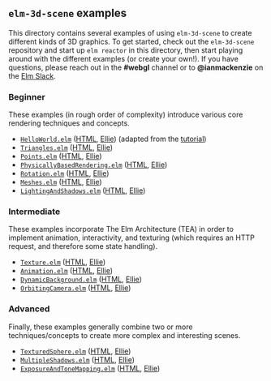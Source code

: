 ## `elm-3d-scene` examples

This directory contains several examples of using `elm-3d-scene` to create
different kinds of 3D graphics. To get started, check out the `elm-3d-scene`
repository and start up `elm reactor` in this directory, then start playing
around with the different examples (or create your own!). If you have questions,
please reach out in the **#webgl** channel or to **@ianmackenzie** on the [Elm Slack](https://elmlang.herokuapp.com).

### Beginner

These examples (in rough order of complexity) introduce various core rendering
techniques and concepts.

- [`HelloWorld.elm`](https://github.com/ianmackenzie/elm-3d-scene/blob/master/examples/HelloWorld.elm)
  ([HTML](https://ianmackenzie.github.io/elm-3d-scene/examples/1.0.0/hello-world.html), [Ellie](https://ellie-app.com/9g2P5dZ2tT9a1))
  (adapted from the [tutorial](https://github.com/ianmackenzie/elm-3d-scene/blob/master/TUTORIAL.md)) 
- [`Triangles.elm`](https://github.com/ianmackenzie/elm-3d-scene/blob/master/examples/Triangles.elm)
  ([HTML](https://ianmackenzie.github.io/elm-3d-scene/examples/1.0.0/triangles.html), [Ellie](https://ellie-app.com/9g2Rndnhtxsa1))
- [`Points.elm`](https://github.com/ianmackenzie/elm-3d-scene/blob/master/examples/Points.elm)
  ([HTML](https://ianmackenzie.github.io/elm-3d-scene/examples/1.0.0/points.html), [Ellie](https://ellie-app.com/9g2QyXDBLPha1))
- [`PhysicallyBasedRendering.elm`](https://github.com/ianmackenzie/elm-3d-scene/blob/master/examples/PhysicallyBasedRendering.elm)
  ([HTML](https://ianmackenzie.github.io/elm-3d-scene/examples/1.0.0/physically-based-rendering.html), [Ellie](https://ellie-app.com/9g2QgTKc9sya1))
- [`Rotation.elm`](https://github.com/ianmackenzie/elm-3d-scene/blob/master/examples/Rotation.elm)
  ([HTML](https://ianmackenzie.github.io/elm-3d-scene/examples/1.0.0/rotation.html), [Ellie](https://ellie-app.com/9g2QLCp29yPa1))
- [`Meshes.elm`](https://github.com/ianmackenzie/elm-3d-scene/blob/master/examples/Meshes.elm)
  ([HTML](https://ianmackenzie.github.io/elm-3d-scene/examples/1.0.0/meshes.html), [Ellie](https://ellie-app.com/9g2PxLDWHjZa1))
- [`LightingAndShadows.elm`](https://github.com/ianmackenzie/elm-3d-scene/blob/master/examples/LightingAndShadows.elm)
  ([HTML](https://ianmackenzie.github.io/elm-3d-scene/examples/1.0.0/lighting-and-shadows.html), [Ellie](https://ellie-app.com/9g2Pjt4Dgyga1))

### Intermediate

These examples incorporate The Elm Architecture (TEA) in order to implement
animation, interactivity, and texturing (which requires an HTTP request, and
therefore some state handling).

- [`Texture.elm`](https://github.com/ianmackenzie/elm-3d-scene/blob/master/examples/Texture.elm)
  ([HTML](https://ianmackenzie.github.io/elm-3d-scene/examples/1.0.0/texture.html), [Ellie](https://ellie-app.com/9g2QWLphZVma1))
- [`Animation.elm`](https://github.com/ianmackenzie/elm-3d-scene/blob/master/examples/Animation.elm)
  ([HTML](https://ianmackenzie.github.io/elm-3d-scene/examples/1.0.0/animation.html), [Ellie](https://ellie-app.com/9g2NcRZPsXva1))
- [`DynamicBackground.elm`](https://github.com/ianmackenzie/elm-3d-scene/blob/master/examples/DynamicBackground.elm)
  ([HTML](https://ianmackenzie.github.io/elm-3d-scene/examples/1.0.0/dynamic-background.html), [Ellie](https://ellie-app.com/9g2NtVNqz7ca1))
- [`OrbitingCamera.elm`](https://github.com/ianmackenzie/elm-3d-scene/blob/master/examples/OrbitingCamera.elm)
  ([HTML](https://ianmackenzie.github.io/elm-3d-scene/examples/1.0.0/orbiting-camera.html), [Ellie](https://ellie-app.com/9g2Q5BLWpm8a1))

### Advanced

Finally, these examples generally combine two or more techniques/concepts to
create more complex and interesting scenes. 

- [`TexturedSphere.elm`](https://github.com/ianmackenzie/elm-3d-scene/blob/master/examples/TexturedSphere.elm)
  ([HTML](https://ianmackenzie.github.io/elm-3d-scene/examples/1.0.0/textured-sphere.html), [Ellie](https://ellie-app.com/9g2R9VDG6NHa1))
- [`MultipleShadows.elm`](https://github.com/ianmackenzie/elm-3d-scene/blob/master/examples/MultipleShadows.elm)
  ([HTML](https://ianmackenzie.github.io/elm-3d-scene/examples/1.0.0/multiple-shadows.html), [Ellie](https://ellie-app.com/9g2PQxgqk49a1))
- [`ExposureAndToneMapping.elm`](https://github.com/ianmackenzie/elm-3d-scene/blob/master/examples/ExposureAndToneMapping.elm)
  ([HTML](https://ianmackenzie.github.io/elm-3d-scene/examples/1.0.0/exposure-and-tone-mapping.html), [Ellie](https://ellie-app.com/9g2NQtQNxXpa1))
